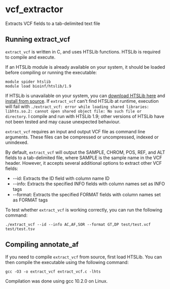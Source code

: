 # vcf_extractor
Extracts VCF fields to a tab-delimited text file

## Running extract_vcf

```extract_vcf``` is written in C, and uses HTSLib functions. HTSLib is required to compile and execute.

If an HTSLib module is already available on your system, it should be loaded before compiling or running the executable:

```
module spider htslib
module load bioinf/htslib/1.9
```

If HTSLib is unavailable on your system, you can [download HTSLib here](https://www.htslib.org/download/) and [install from source](https://github.com/samtools/htslib/blob/develop/INSTALL). If ```extract_vcf``` can't find HTSLib at runtime, execution will fail with ```./extract_vcf: error while loading shared libraries: libhts.so.2: cannot open shared object file: No such file or directory```. I compile and run with HTSLib 1.9; other versions of HTSLib have not been tested and may cause unexpected behaviour.

```extract_vcf``` requires an input and output VCF file as command line arguments. These files can be compressed or uncompressed, indexed or unindexed.

By default, ```extract_vcf``` will output the SAMPLE, CHROM, POS, REF, and ALT fields to a tab-delimited file, where SAMPLE is the sample name in the VCF header. However, it accepts several additional options to extract other VCF fields:
* --id: Extracts the ID field with column name ID
* --info: Extracts the specified INFO fields with column names set as INFO tags
* --format: Extracts the specified FORMAT fields with column names set as FORMAT tags

To test whether ```extract_vcf``` is working correctly, you can run the following command:

```
./extract_vcf --id --info AC,AF,SOR --format GT,DP test/test.vcf test/test.tsv
```

## Compiling annotate_af

If you need to compile ```extract_vcf``` from source, first load HTSLib. You can then compile the executable using the following command:

```gcc -O3 -o extract_vcf extract_vcf.c -lhts```

Compilation was done using gcc 10.2.0 on Linux.
